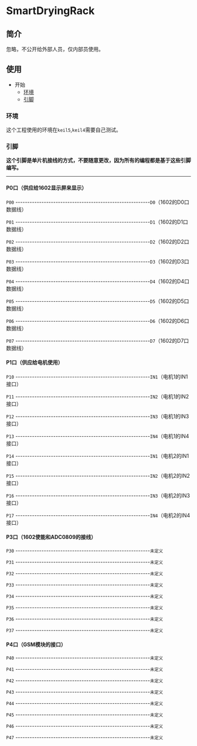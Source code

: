 # SmartDryingRack
## 简介

忽略，不公开给外部人员，仅内部员使用。

## 使用

* 开始
	* [环境](#环境)
	* [引脚](#引脚)

### 环境

这个工程使用的环境在`keil5`,`keil4`需要自己测试。

### 引脚

**这个引脚是单片机接线的方式，不要随意更改，因为所有的编程都是基于这些引脚编写。**

***
#### P0口（供应给1602显示屏来显示）

`P00` ---------------------------------------------------------`D0`（1602的D0口数据线）

`P01` ---------------------------------------------------------`D1`（1602的D1口数据线）

`P02` ---------------------------------------------------------`D2`（1602的D2口数据线）

`P03` ---------------------------------------------------------`D3`（1602的D3口数据线）

`P04` ---------------------------------------------------------`D4`（1602的D4口数据线）

`P05` ---------------------------------------------------------`D5`（1602的D5口数据线）

`P06` ---------------------------------------------------------`D6`（1602的D6口数据线）

`P07` ---------------------------------------------------------`D7`（1602的D7口数据线）

#### P1口（供应给电机使用）

`P10` ---------------------------------------------------------`IN1`（电机1的IN1接口）

`P11` ---------------------------------------------------------`IN2`（电机1的IN2接口）

`P12` ---------------------------------------------------------`IN3`（电机1的IN3接口）

`P13` ---------------------------------------------------------`IN4`（电机1的IN4接口）

`P14` ---------------------------------------------------------`IN1`（电机2的IN1接口）

`P15` ---------------------------------------------------------`IN2`（电机2的IN2接口）

`P16` ---------------------------------------------------------`IN3`（电机2的IN3接口）

`P17` ---------------------------------------------------------`IN4`（电机2的IN4接口）

#### P3口（1602使能和ADC0809的接线）

`P30` ---------------------------------------------------------`未定义`

`P31` ---------------------------------------------------------`未定义`

`P32` ---------------------------------------------------------`未定义`

`P33` ---------------------------------------------------------`未定义`

`P34` ---------------------------------------------------------`未定义`

`P35` ---------------------------------------------------------`未定义`

`P36` ---------------------------------------------------------`未定义`

`P37` ---------------------------------------------------------`未定义`

#### P4口（GSM模块的接口）

`P40` ---------------------------------------------------------`未定义`

`P41` ---------------------------------------------------------`未定义`

`P42` ---------------------------------------------------------`未定义`

`P43` ---------------------------------------------------------`未定义`

`P44` ---------------------------------------------------------`未定义`

`P45` ---------------------------------------------------------`未定义`

`P46` ---------------------------------------------------------`未定义`

`P47` ---------------------------------------------------------`未定义`

